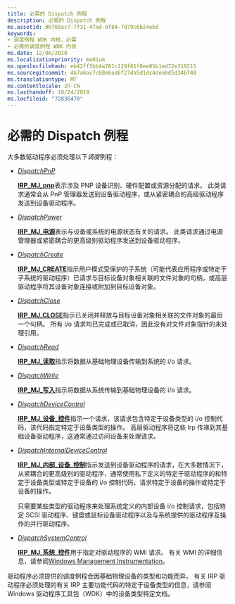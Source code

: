 ```yaml
---
title: 必需的 Dispatch 例程
description: 必需的 Dispatch 例程
ms.assetid: 9b760ac7-7f31-47ad-bf84-7d79c6b24ebd
keywords:
- 调度例程 WDK 内核，必需
- 必需的调度例程 WDK 内核
ms.date: 12/06/2018
ms.localizationpriority: medium
ms.openlocfilehash: eb42ff5bb4a781c129f61f8ee85b1ed72e319215
ms.sourcegitcommit: 4b7a6ac7c68e6ad6f27da5d1dc4deabd5d34b748
ms.translationtype: MT
ms.contentlocale: zh-CN
ms.lasthandoff: 10/24/2019
ms.locfileid: "72836470"
---
```

# <a name="required-dispatch-routines"></a>必需的 Dispatch 例程

大多数驱动程序必须处理以下*调度*例程：

-   [*DispatchPnP*](https://docs.microsoft.com/windows-hardware/drivers/ddi/wdm/nc-wdm-driver_dispatch)

    [**IRP\_MJ\_pnp**](https://docs.microsoft.com/windows-hardware/drivers/kernel/irp-mj-pnp)表示涉及 PNP 设备识别、硬件配置或资源分配的请求。 此类请求通常会从 PnP 管理器发送到设备驱动程序，或从紧密耦合的高级驱动程序发送到设备驱动程序。

-   [*DispatchPower*](https://docs.microsoft.com/windows-hardware/drivers/ddi/wdm/nc-wdm-driver_dispatch)

    [**IRP\_MJ\_电源**](https://docs.microsoft.com/windows-hardware/drivers/kernel/irp-mj-power)表示与设备或系统的电源状态有关的请求。 此类请求通过电源管理器或紧密耦合的更高级别驱动程序发送到设备驱动程序。

-   [*DispatchCreate*](https://docs.microsoft.com/windows-hardware/drivers/ddi/wdm/nc-wdm-driver_dispatch)

    [**IRP\_MJ\_CREATE**](https://docs.microsoft.com/windows-hardware/drivers/kernel/irp-mj-create)指示用户模式受保护的子系统（可能代表应用程序或特定于子系统的驱动程序）已请求与目标设备对象相关联的文件对象的句柄，或高层驱动程序将其设备对象连接或附加到目标设备对象。

-   [*DispatchClose*](https://docs.microsoft.com/windows-hardware/drivers/ddi/wdm/nc-wdm-driver_dispatch)

    [**IRP\_MJ\_CLOSE**](https://docs.microsoft.com/windows-hardware/drivers/kernel/irp-mj-close)指示已关闭并释放与目标设备对象相关联的文件对象的最后一个句柄。 所有 i/o 请求均已完成或已取消，因此没有对文件对象指针的未处理引用。

-   [*DispatchRead*](https://docs.microsoft.com/windows-hardware/drivers/ddi/wdm/nc-wdm-driver_dispatch)

    [**IRP\_MJ\_读取**](https://docs.microsoft.com/windows-hardware/drivers/kernel/irp-mj-read)指示将数据从基础物理设备传输到系统的 i/o 请求。

-   [*DispatchWrite*](https://docs.microsoft.com/windows-hardware/drivers/ddi/wdm/nc-wdm-driver_dispatch)

    [**IRP\_MJ\_写入**](https://docs.microsoft.com/windows-hardware/drivers/kernel/irp-mj-write)指示将数据从系统传输到基础物理设备的 i/o 请求。

-   [*DispatchDeviceControl*](https://docs.microsoft.com/windows-hardware/drivers/ddi/wdm/nc-wdm-driver_dispatch)

    [**IRP\_MJ\_设备\_控件**](https://docs.microsoft.com/windows-hardware/drivers/kernel/irp-mj-device-control)指示一个请求，该请求包含特定于设备类型的 i/o 控制代码，该代码指定特定于设备类型的操作。 高层驱动程序将这些 Irp 传递到其基础设备驱动程序，这通常通过访问设备来处理请求。

-   [*DispatchInternalDeviceControl*](https://docs.microsoft.com/windows-hardware/drivers/ddi/wdm/nc-wdm-driver_dispatch)

    [**IRP\_MJ\_内部\_设备\_控制**](https://docs.microsoft.com/windows-hardware/drivers/kernel/irp-mj-internal-device-control)指示发送到设备驱动程序的请求，在大多数情况下，从紧耦合的更高级别的驱动程序，通常使用私下定义的特定于驱动程序的和特定于设备类型或特定于设备的 i/o 控制代码，请求特定于设备的操作或特定于设备的操作。

    只需要某些类型的驱动程序来处理系统定义的内部设备 i/o 控制请求，包括特定 SCSI 驱动程序、键盘或鼠标设备驱动程序以及与系统提供的驱动程序互操作的并行驱动程序。

-   [*DispatchSystemControl*](https://docs.microsoft.com/windows-hardware/drivers/ddi/wdm/nc-wdm-driver_dispatch)

    [**IRP\_MJ\_系统\_控件**](https://docs.microsoft.com/windows-hardware/drivers/kernel/irp-mj-system-control)用于指定对驱动程序的 WMI 请求。 有关 WMI 的详细信息，请参阅[Windows Management Instrumentation](implementing-wmi.md)。

驱动程序必须提供的调度例程会因基础物理设备的类型和功能而异。 有关 IRP 驱动程序必须处理的有关 IRP 主要功能代码的特定于设备类型的信息，请参阅 Windows 驱动程序工具包（WDK）中的设备类型特定文档。

 

 





